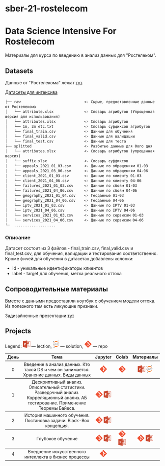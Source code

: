 # sber-21-rostelecom
# Data Science Intensive For Rostelecom
Материалы для курса по введению в анализ данных для "Ростелеком".

## Datasets
Данные от "Ростелекома" лежат [тут](https://drive.google.com/drive/folders/1RCjekFXF0Vh1yb3cahKR8n-q7R6k3RXY).

[Датасеты для интенсива](https://disk.yandex.ru/client/disk/rostelecom-sber21)

    ├── raw                             <- Сырые, предоставленные данные от Ростелекома
    │   └── attribute.xlsx              <- Словарь атрибутов (Упрощенная версия для использования)
    │   └── attributes.xlsx             <- Словарь атрибутов
    │   └── 1m, 2m etc.txt              <- Словарь суффиксов атрибутов
    │   └── final_train.csv             <- Данные для обучения
    │   └── final_valid.csv             <- Данные для валидации
    │   └── final_test.csv              <- Данные для теста
    ├── splitted                        <- Разбитые данные для 0ого дня
    │   └── attributes.xlsx             <- Словарь атрибутов (упрощенная версия)
    │   └── suffix.xlsx                 <- Словарь суффиксов
    │   └── appeals_2021_01_03.csv      <- Данные по обращениям 01-03
    │   └── appeals_2021_03_06.csv      <- Данные по обращениям 04-06
    │   └── client_2021_01_03.csv       <- Данные по клиенту 01-03
    │   └── client_2021_04_06.csv       <- Данные по клиенту 04-06
    │   └── failures_2021_01_03.csv     <- Данные по сбоям 01-03
    │   └── failures_2021_04_06.csv     <- Данные по сбоям 04-06
    │   └── geography_2021_01_04.csv    <- Геоданные 01-03
    │   └── geography_2021_04_06.csv    <- Геоданные 04-06
    │   └── iptv_2021_01_03.csv         <- Данные по IPTV 01-03
    │   └── iptv_2021_04_06.csv         <- Данные по IPTV 04-06
    │   └── services_2021_01_03.csv     <- Данные по сервисам 01-03
    │   └── services_2021_04_06.csv     <- Данные по сервисам 04-06
    └─  ...................
### Описание
Датасет состоит из 3 файлов - final_train.csv, final_valid.csv и final_test.csv, для обучения, валидации и тестирования соответственно. \
Кроме фичей для обучения в датасетах добавлены колонки:
* id - уникальные идентификаторы клиентов 
* label - target для обучения, метка реального оттока

## Сопроводительные материалы
Вместе с данными предоставили [ноутбук](../sber-21-rostelecom-tmp/scripts/main.ipynb) с обучением модели оттока. Из полезного там есть ликующие признаки.

Задизайненные презентации [тут](https://drive.google.com/drive/folders/1ZqAgURM4zaH1OdVZ2QgNjxGx5Nosq5Ma?usp=drive_link)


## Projects
Legend: ![](icons/pptx.png) — lection, ![](icons/jupyter.png) — solution,  ![](icons/git.png) — repo

<table>
  <thead>
    <tr>
      <th>День</th>
      <th>Тема</th>
      <th>Jupyter</th>
      <th>Colab</th>
      <th>Материалы</th>
    </tr>
  </thead>
  <tbody>
    <!-------------------- DAY 0 -------------------->
    <tr>
        <td align="center"><a>0</a></td>
        <td align="center">
            Введение в анализ данных. Кто такой DS и чем он занимается. Хранение данных. Виды данных
        </td>
        <td align="center">
            <a href="https://repos.21-school.ru/masters/DSpy00.ID_1421591.git"><img src="./icons/git.png"/></a>
        </td>
        <td align="center">
            <a href="https://repos.21-school.ru/masters/DSpy00.ID_1517611.git"><img src="./icons/git.png"/></a>
        </td>
        <td align="center">
            <a href=".lections/00-01-intro.pptx"><img src="./icons/pptx.png"/></a>
            <a href=".solutions/day-00-solution.ipynb"><img src="./icons/jupyter.png"/></a>
        </td>
    </tr>
  </tbody>
  <tbody>
    <!-------------------- DAY 1 -------------------->
    <tr>
      <td align="center"><a>1</a></td>
      <td align="center">
        Дескриптивный анализ. Описательный статистики. Разведочный анализ. Корреляционный анализ.
        АБ тестирование. Применение Теоремы Байеса.
    </td>
      <td align="center">
        <a href="ssh://git@repos-ssh.21-school.ru:2289/masters/DSpy01.ID_1421593.git"><img src="./icons/git.png"/></a>
        <a href="./lections/01-01-eda.pptx"><img src="./icons/pptx.png"/></a>
      </td>
    </tr>
  </tbody>
  <tbody>
    <!-------------------- DAY 2 -------------------->
    <tr>
      <td align="center"><a>2</a></td>
      <td align="center">
        История машинного обучения. Постановка задачи. Black-Box концепция. 
    </td>
      <td align="center">
        <a href="https://repos.21-school.ru/masters/DSpy02.ID_1421592.git"><img src="./icons/git.png"/></a>
        <a href="./lections/02-01-ml-intro.pptx"><img src="./icons/pptx.png"/></a>
      </td>
    </tr>
  </tbody>
  <tbody>
    <!-------------------- DAY 3 -------------------->
    <tr>
        <td align="center"><a>3</a></td>
        <td align="center">
            Глубокое обучение
        </td>
        <td align="center">
            <a href="https://repos.21-school.ru/masters/DSpy03.ID_1421594.git"><img src="./icons/git.png"/></a>
            <a href="./lections/03-01-deep-learning.pptx"><img src="./icons/pptx.png"/></a>
        </td>
        <td align="center">
            <a href="https://repos.21-school.ru/masters/DSpy03.ID_1421594.git"><img src="./icons/git.png"/></a>
            <a href="./lections/03-01-deep-learning.pptx"><img src="./icons/pptx.png"/></a>
        </td>
        <td align="center">
            <a href="https://repos.21-school.ru/masters/DSpy03.ID_1421594.git"><img src="./icons/git.png"/></a>
            <a href="./lections/03-01-deep-learning.pptx"><img src="./icons/pptx.png"/></a>
        </td>
    </tr>
  </tbody>
  <tbody>
    <!-------------------- DAY 4 -------------------->
    <tr>
      <td align="center"><a>4</a></td>
      <td align="center">
         Внедрение искусственного интеллекта в бизнес процессы
    </td>
      <td align="center">
        <a href="https://repos.21-school.ru/masters/DSpy04.ID_1421595.git"><img src="./icons/git.png"/></a>
      </td>
    </tr>
  </tbody>
</table>
